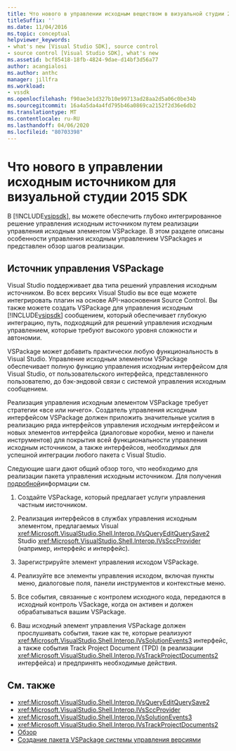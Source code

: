 ```yaml
---
title: Что нового в управлении исходным веществом в визуальной студии 2015 SDK Документы Майкрософт
titleSuffix: ''
ms.date: 11/04/2016
ms.topic: conceptual
helpviewer_keywords:
- what's new [Visual Studio SDK], source control
- source control [Visual Studio SDK], what's new
ms.assetid: bcf85418-18fb-4824-9dae-d14bf3d56a77
author: acangialosi
ms.author: anthc
manager: jillfra
ms.workload:
- vssdk
ms.openlocfilehash: f90ae3e1d327b10e99713ad28aa2d5a06c0be34b
ms.sourcegitcommit: 16a4a5da4a4fd795b46a0869ca2152f2d36e6db2
ms.translationtype: MT
ms.contentlocale: ru-RU
ms.lasthandoff: 04/06/2020
ms.locfileid: "80703398"
---
```

# <a name="whats-new-in-source-control-for-the-visual-studio-2015-sdk"></a>Что нового в управлении исходным источником для визуальной студии 2015 SDK

В [!INCLUDE[vsipsdk](../../extensibility/includes/vsipsdk_md.md)], вы можете обеспечить глубоко интегрированное решение управления исходным источником путем реализации управления исходным элементом VSPackage. В этом разделе описаны особенности управления исходным управлением VSPackages и представлен обзор шагов реализации.

## <a name="the-source-control-vspackage"></a>Источник управления VSPackage

Visual Studio поддерживает два типа решений управления исходным источником. Во всех версиях Visual Studio вы все еще можете интегрировать плагин на основе API-наосновения Source Control. Вы также можете создать VSPackage для управления исходным [!INCLUDE[vsipsdk](../../extensibility/includes/vsipsdk_md.md)] сообщением, который обеспечивает глубокую интеграцию, путь, подходящий для решений управления исходным управлением, которые требуют высокого уровня сложности и автономии.

VSPackage может добавить практически любую функциональность в Visual Studio. Управление исходным элементом VSPackage обеспечивает полную функцию управления исходным интерфейсом для Visual Studio, от пользовательского интерфейса, представленного пользователю, до бэк-эндовой связи с системой управления исходным сообщением.

Реализация управления исходным элементом VSPackage требует стратегии «все или ничего». Создатель управления исходным интерфейсом VSPackage должен приложить значительные усилия в реализацию ряда интерфейсов управления исходным интерфейсом и новых элементов интерфейса (диалоговые коробки, меню и панели инструментов) для покрытия всей функциональности управления исходным источником, а также интерфейсов, необходимых для успешной интеграции любого пакета с Visual Studio.

Следующие шаги дают общий обзор того, что необходимо для реализации пакета управления исходным источником. Для получения [подробной](../../extensibility/internals/creating-a-source-control-vspackage.md)информации см.

1. Создайте VSPackage, который предлагает услуги управления частным иисточником.

2. Реализация интерфейсов в службах управления исходным элементом, предлагаемых Visual <xref:Microsoft.VisualStudio.Shell.Interop.IVsQueryEditQuerySave2> Studio <xref:Microsoft.VisualStudio.Shell.Interop.IVsSccProvider> (например, интерфейс и интерфейс).

3. Зарегистрируйте элемент управления исходом VSPackage.

4. Реализуйте все элементы управления исходом, включая пункты меню, диалоговые поля, панели инструментов и контекстные меню.

5. Все события, связанные с контролем исходного кода, передаются в исходный контроль VSackage, когда он активен и должен обрабатываться вашим VSPackage.

6. Ваш исходный элемент управления VSPackage должен прослушивать события, такие как те, которые реализуют <xref:Microsoft.VisualStudio.Shell.Interop.IVsSolutionEvents3> интерфейс, а также события Track Project Document (TPD) (в реализации <xref:Microsoft.VisualStudio.Shell.Interop.IVsTrackProjectDocuments2> интерфейса) и предпринять необходимые действия.

## <a name="see-also"></a>См. также

- <xref:Microsoft.VisualStudio.Shell.Interop.IVsQueryEditQuerySave2>
- <xref:Microsoft.VisualStudio.Shell.Interop.IVsSccProvider>
- <xref:Microsoft.VisualStudio.Shell.Interop.IVsSolutionEvents3>
- <xref:Microsoft.VisualStudio.Shell.Interop.IVsTrackProjectDocuments2>
- [Обзор](../../extensibility/internals/source-control-integration-overview.md)
- [Создание пакета VSPackage системы управления версиями](../../extensibility/internals/creating-a-source-control-vspackage.md)
